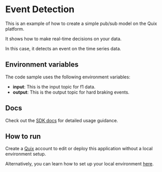 # Event Detection

This is an example of how to create a simple pub/sub model on the Quix platform.

It shows how to make real-time decisions on your data. 

In this case, it detects an event on the time series data.

## Environment variables

The code sample uses the following environment variables:

- **input**: This is the input topic for f1 data.
- **output**: This is the output topic for hard braking events.

## Docs

Check out the [SDK docs](https://quix.io/docs/sdk/introduction.html) for detailed usage guidance.

## How to run
Create a [Quix](https://portal.platform.quix.ai/self-sign-up?xlink=github) account to edit or deploy this application without a local environment setup.

Alternatively, you can learn how to set up your local environment [here](https://quix.io/docs/sdk/python-setup.html).